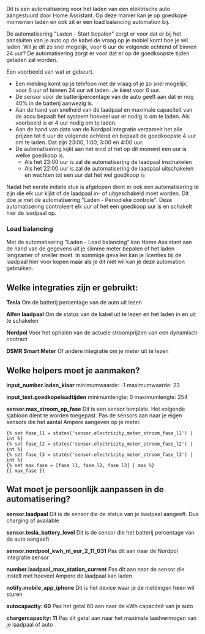 Dit is een automatisering voor het laden van een elektrische auto aangestuurd door Home Assistant. Op deze manier kan je op goedkope momenten laden en ook zit er een load balancing automation bij.

De automatisering "Laden - Start bepalen" zorgt er voor dat er bij het aansluiten van je auto op de kabel de vraag op je mobiel komt hoe je wil laden. Wil je dit zo snel mogelijk, voor 6 uur de volgende ochtend of binnen 24 uur?
De automatisering zorgt er voor dat er op de goedkoopste tijden geladen zal worden.

Een voorbeeld van wat er gebeurt.
- Een melding komt op je telefoon met de vraag of je zo snel mogelijk, voor 6 uur of binnen 24 uur wil laden. Je kiest voor 6 uur.
- De sensor voor de batterijpercentage van de auto geeft aan dat er nog 40% in de batterij aanwezig is.
- Aan de hand van snelheid van de laadpaal en maximale capaciteit van de accu bepaalt het systeem hoeveel uur er nodig is om te laden. Als voorbeeld is er 4 uur nodig om te laden.
- Aan de hand van data van de Nordpol integratie verzamelt het alle prijzen tot 6 uur de volgende ochtend en bepaalt de goedkoopste 4 uur om te laden. Dat zijn 23:00, 1:00, 3:00 en 4:00 uur.
- De automatisering kijkt aan het eind of het op dit moment een uur is welke goedkoop is.
  - Als het 23:00 uur is zal de automatisering de laadpaal inschakelen
  - Als het 22:00 uur is zal de automatisering de laadpaal uitschakelen en wachten tot een uur dat het wel goedkoop is

Nadat het eerste initiele stuk is afgelopen dient er ook een automatisering te zijn die elk uur kijkt of de laadpaal in- of uitgeschakeld moet worden. Dit doe je met de automatisering "Laden - Periodieke controle".
Deze automatisering controleert elk uur of het een goedkoop uur is en schakelt hier de laadpaal op.

### Load balancing
Met de automatisering "Laden - Load balancing" kan Home Assistant aan de hand van de gegevens uit je slimme meter bepalen of het laden langzamer of sneller moet. In sommige gevallen kan je licenties bij de laadpaal hier voor kopen maar als je dit niet wil kan je deze automation gebruiken.

## Welke integraties zijn er gebruikt:
**Tesla** Om de batterij percentage van de auto uit lezen

**Alfen laadpaal** Om de status van de kabel uit te lezen en het laden in en uit te schakelen

**Nordpol** Voor het ophalen van de actuele stroomprijzen van een dynamisch contract

**DSMR Smart Meter** Of andere integratie om je meter uit te lezen

## Welke helpers moet je aanmaken?
**input_number.laden_klaar**
minimumwaarde: -1
maximumwaarde: 23

**input_text.goedkopelaadtijden**
minimumlengte: 0
maximumlengte: 254

**sensor.max_stroom_op_fase**
Dit is een sensor template. Het volgende sjabloon dient te worden toegepast. Pas de sensors aan naar je eigen sensors die het aantal Ampere aangeven op je meter.
```
{% set fase_l1 = states('sensor.electricity_meter_stroom_fase_l1') | int %}
{% set fase_l2 = states('sensor.electricity_meter_stroom_fase_l2') | int %}
{% set fase_l3 = states('sensor.electricity_meter_stroom_fase_l3') | int %}
{% set max_fase = [fase_l1, fase_l2, fase_l3] | max %}
{{ max_fase }}
```

## Wat moet je persoonlijk aanpassen in de automatisering?
**sensor.laadpaal**
Dit is de sensor die de status van je laadpaal aangeeft. Dus charging of available

**sensor.tesla_battery_level**
Dit is de sensor die het batterij percentage van de auto aangeeft

**sensor.nordpool_kwh_nl_eur_2_11_031**
Pas dit aan naar de Nordpol integratie sensor

**number.laadpaal_max_station_current**
Pas dit aan naar de sensor die instelt met hoeveel Ampere de laadpaal kan laden

**notify.mobile_app_iphone**
Dit is het device waar je de meldingen heen wil sturen

**autocapacity: 60**
Pas het getal 60 aan naar de kWh capaciteit van je auto

**chargercapacity: 11**
Pas dit getal aan naar het maximale laadvermogen van je laadpaal of auto
